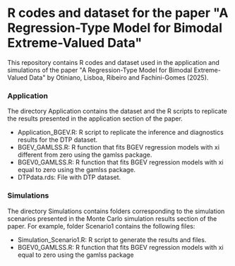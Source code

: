# R codes and dataset for the paper "A Regression-Type Model for Bimodal Extreme-Valued Data"

This repository contains R codes and dataset used in the application and simulations of the paper "A Regression-Type Model for Bimodal Extreme-Valued Data" by Otiniano, Lisboa, Ribeiro and Fachini-Gomes (2025).

### Application

The directory Application contains the dataset and the R scripts to replicate the results presented in the application section of the paper.

- Application_BGEV.R: R script to replicate the inference and diagnostics results for the DTP dataset. 
- BGEV_GAMLSS.R:  R function that fits BGEV regression models with xi different from zero using the  gamlss package.
- BGEV0_GAMLSS.R: R function that fits BGEV regression models with xi equal to zero using the gamlss package.
- DTPdata.rds: File with DTP dataset.

### Simulations

The directory Simulations contains folders corresponding to the simulation scenarios presented in the Monte Carlo simulation results section of the paper. For example, folder
Scenario1 contains the following files: 

- Simulation_Scenario1.R: R script to generate the results and files.
- BGEV0_GAMLSS.R:  R function that fits BGEV regression models with xi equal to zero using the gamlss package





